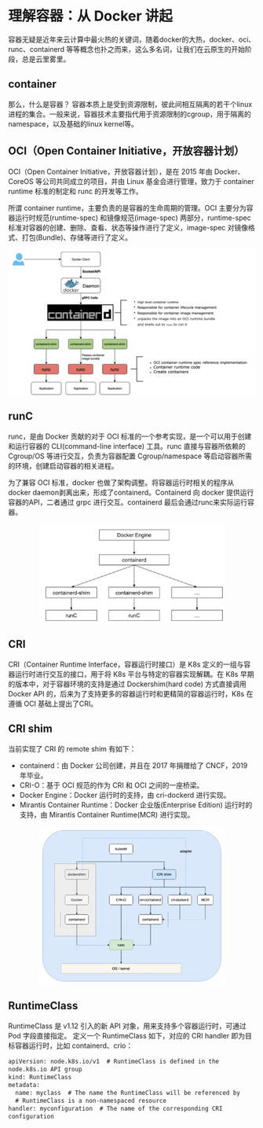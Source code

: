 # 理解容器：从 Docker 讲起

容器无疑是近年来云计算中最火热的关键词，随着docker的大热，docker、oci、runc、containerd 等等概念也扑之而来，这么多名词，让我们在云原生的开始阶段，总是云里雾里。


## container

那么，什么是容器？ 容器本质上是受到资源限制，彼此间相互隔离的若干个linux进程的集合。一般来说，容器技术主要指代用于资源限制的cgroup，用于隔离的namespace，以及基础的linux kernel等。

## OCI（Open Container Initiative，开放容器计划）

OCI（Open Container Initiative，开放容器计划），是在 2015 年由 Docker、CoreOS 等公司共同成立的项目，并由 Linux 基金会进行管理，致力于 container runtime 标准的制定和 runc 的开发等工作。

所谓 container runtime，主要负责的是容器的生命周期的管理。OCI 主要分为容器运行时规范(runtime-spec) 和镜像规范(image-spec) 两部分，runtime-spec 标准对容器的创建、删除、查看、状态等操作进行了定义，image-spec 对镜像格式、打包(Bundle)、存储等进行了定义。

<div  align="center">
	<img src="../assets/docker-arc.png" width = "550"  align=center />
</div>


## runC

runc，是由 Docker 贡献的对于 OCI 标准的一个参考实现，是一个可以用于创建和运行容器的 CLI(command-line interface) 工具。runc 直接与容器所依赖的 Cgroup/OS 等进行交互，负责为容器配置 Cgroup/namespace 等启动容器所需的环境，创建启动容器的相关进程。


为了兼容 OCI 标准，docker 也做了架构调整。将容器运行时相关的程序从docker daemon剥离出来，形成了containerd。Containerd 向 docker 提供运行容器的API，二者通过 grpc 进行交互。containerd 最后会通过runc来实际运行容器。


<div  align="center">
	<img src="../assets/docker-shim.png" width = "380"  align=center />
</div>

## CRI

CRI（Container Runtime Interface，容器运行时接口）是 K8s 定义的一组与容器运行时进行交互的接口，用于将 K8s 平台与特定的容器实现解耦。在 K8s 早期的版本中，对于容器环境的支持是通过 Dockershim(hard code) 方式直接调用 Docker API 的，后来为了支持更多的容器运行时和更精简的容器运行时，K8s 在遵循 OCI 基础上提出了CRI。

## CRI shim

当前实现了 CRI 的 remote shim 有如下：

- containerd：由 Docker 公司创建，并且在 2017 年捐赠给了 CNCF，2019 年毕业。
- CRI-O：基于 OCI 规范的作为 CRI 和 OCI 之间的一座桥梁。
- Docker Engine：Docker 运行时的支持，由 cri-dockerd 进行实现。
- Mirantis Container Runtime：Docker 企业版(Enterprise Edition) 运行时的支持，由 Mirantis Container Runtime(MCR) 进行实现。

<div  align="center">
	<img src="../assets/K8s-CRI-shim.png" width = "380"  align=center />
</div>




## RuntimeClass

RuntimeClass 是 v1.12 引入的新 API 对象，用来支持多个容器运行时，可通过 Pod 字段直接指定。 定义一个 RuntimeClass 如下，对应的 CRI handler 即为目标容器运行时，比如 containerd、crio：

```
apiVersion: node.k8s.io/v1  # RuntimeClass is defined in the node.k8s.io API group
kind: RuntimeClass
metadata:
  name: myclass  # The name the RuntimeClass will be referenced by
  # RuntimeClass is a non-namespaced resource
handler: myconfiguration  # The name of the corresponding CRI configuration

```
